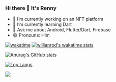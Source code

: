 ### Hi there 👋 It's Renny


<!-- **rennylangat/RennyLangat** is a ✨ _special_ ✨ repository because its `README.md` (this file) appears on your GitHub profile.!-->

<!--Here are some ideas to get you started:!-->

- 🔭 I’m currently working on an NFT platform
- 🌱 I’m currently learning Dart
- 💬 Ask me about Android, Flutter/Dart, Firebase
- 😄 Pronouns: Him

[![wakatime](https://wakatime.com/badge/user/b44b1356-dee7-4791-a127-91e80dac6093.svg)](https://wakatime.com/@b44b1356-dee7-4791-a127-91e80dac6093) [![willianrod's wakatime stats](https://github-readme-stats.vercel.app/api/wakatime?username=Cyberboolean)](https://github.com/anuraghazra/github-readme-stats)


[![Anurag's GitHub stats](https://github-readme-stats.vercel.app/api?username=rennylangat&show_icons=true&theme=radical)](https://github.com/anuraghazra/github-readme-stats) 

[![Top Langs](https://github-readme-stats.vercel.app/api/top-langs/?username=rennylangat)](https://github.com/anuraghazra/github-readme-stats)

<!-- <a href="https://wakatime.com"><img height=400px src="https://wakatime.com/share/@CyberBoolean/70badf7b-de41-497e-9241-6c2f3a80dfb2.png" /></a> !-->


<a href="https://hits.seeyoufarm.com"><img src="https://hits.seeyoufarm.com/api/count/incr/badge.svg?url=https%3A%2F%2Fgithub.com%2Frennylangat%2Fhit-counter&count_bg=%2379C83D&title_bg=%23555555&icon=&icon_color=%23E7E7E7&title=hits&edge_flat=false"/></a>
